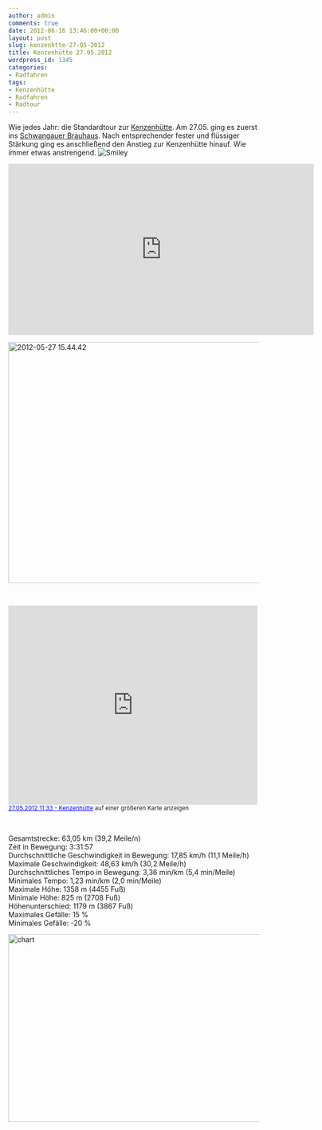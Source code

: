 ```yaml
---
author: admin
comments: true
date: 2012-06-16 13:46:00+00:00
layout: post
slug: kenzenhtte-27-05-2012
title: Kenzenhütte 27.05.2012
wordpress_id: 1345
categories:
- Radfahren
tags:
- Kenzenhütte
- Radfahren
- Radtour
---
```


<p>Wie jedes Jahr: die Standardtour zur <a href="http://www.berggasthof-kenzenhuette.de/" target="_blank">Kenzenhütte</a>. Am 27.05. ging es zuerst ins <a href="http://www.schlossbrauhaus.de/" target="_blank">Schwangauer Brauhaus</a>. Nach entsprechender fester und flüssiger Stärkung ging es anschließend den Anstieg zur Kenzenhütte hinauf. Wie immer etwas anstrengend. <img style="border-bottom-style: none; border-left-style: none; border-top-style: none; border-right-style: none" class="wlEmoticon wlEmoticon-smile" alt="Smiley" src="http://andydunkel.net/assets/uploads/2012/06/wlEmoticon-smile1.png"></p> <div style="padding-bottom: 0px; margin: 0px; padding-left: 0px; padding-right: 0px; display: inline; float: none; padding-top: 0px" id="scid:5737277B-5D6D-4f48-ABFC-DD9C333F4C5D:906ef1f9-ed6f-4fbe-b0d1-2ae0e2969c8b" class="wlWriterEditableSmartContent"><div><object width="613" height="344"><param name="movie" value="http://www.youtube.com/v/aElqidjT-Yk?hl=en&amp;hd=1"></param><embed src="http://www.youtube.com/v/aElqidjT-Yk?hl=en&amp;hd=1" type="application/x-shockwave-flash" width="613" height="344"></embed></object></div></div> <p><img style="background-image: none; border-bottom: 0px; border-left: 0px; padding-left: 0px; padding-right: 0px; display: inline; border-top: 0px; border-right: 0px; padding-top: 0px" title="2012-05-27 15.44.42" border="0" alt="2012-05-27 15.44.42" src="http://andydunkel.net/assets/uploads/2012/06/2012-05-27-15.44.42.jpg" width="644" height="484"></p> <p>&nbsp;</p><iframe height="400" marginheight="0" src="https://maps.google.de/maps/ms?msa=0&amp;msid=208324790998598431494.0004c1192def3d439bdf5&amp;hl=de&amp;ie=UTF8&amp;t=h&amp;ll=47.621438,10.779648&amp;spn=0.185127,0.342636&amp;z=11&amp;output=embed" frameborder="0" width="500" marginwidth="0" scrolling="no"></iframe><br><small><a style="text-align: left; color: #0000ff" href="https://maps.google.de/maps/ms?msa=0&amp;msid=208324790998598431494.0004c1192def3d439bdf5&amp;hl=de&amp;ie=UTF8&amp;t=h&amp;ll=47.621438,10.779648&amp;spn=0.185127,0.342636&amp;z=11&amp;source=embed">27.05.2012 11:33 - Kenzenhütte</a> auf einer größeren Karte anzeigen</small>  <p>&nbsp;</p> <p>Gesamtstrecke: 63,05 km (39,2 Meile/n)<br>Zeit in Bewegung: 3:31:57<br>Durchschnittliche Geschwindigkeit in Bewegung: 17,85 km/h (11,1 Meile/h)<br>Maximale Geschwindigkeit: 48,63 km/h (30,2 Meile/h)<br>Durchschnittliches Tempo in Bewegung: 3,36 min/km (5,4 min/Meile)<br>Minimales Tempo: 1,23 min/km (2,0 min/Meile)<br>Maximale Höhe: 1358 m (4455 Fuß)<br>Minimale Höhe: 825 m (2708 Fuß)<br>Höhenunterschied: 1179 m (3867 Fuß)<br>Maximales Gefälle: 15 %<br>Minimales Gefälle: -20 %<br></p> <p><img style="background-image: none; border-right-width: 0px; padding-left: 0px; padding-right: 0px; display: inline; border-top-width: 0px; border-bottom-width: 0px; border-left-width: 0px; padding-top: 0px" title="chart" border="0" alt="chart" src="http://andydunkel.net/assets/uploads/2012/06/chart.png" width="644" height="377"></p>